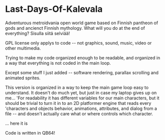 

# Last-Days-Of-Kalevala 

Adventurous metroidvania open world game based on Finnish pantheon of gods and ancienct Finnish mythology. What will you do at the end of everything? Sisulla siitä selviää!

GPL license only applys to code -- not graphics, sound, music, video or other multimedia.

Trying to make my code organized enough to be readable, and organized in a way that everything is not coded in the main loop.

Except some stuff I just added -- software rendering, parallax scrolling and animated sprites.

This version is organized in a way to keep the main game loop easy to understand. It doesn't do much yet, but just in case my laptop gives up on me... 'For readability it has different variables for our main characters, but it should be trivial to turn it in to an 2D platformer engine that reads every 'characters and objects behavior, animations, attributes, and dialog from a file -- and doesn't actually care what or where controls which character.

... here it is

Code is written in QB64!




